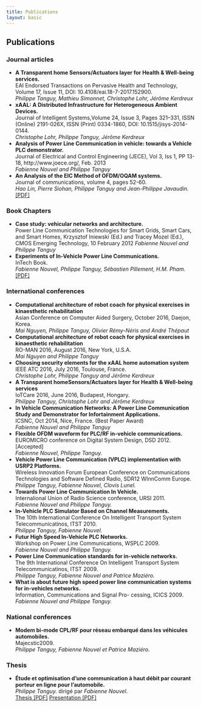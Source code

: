 ```yaml
---
title: Publications 
layout: basic
---
```


<h2>Publications</h2>
<h3>Journal articles</h3></h3>
<ul>
<li>
<strong>A Transparent home Sensors/Actuators layer for Health & Well-being services.</strong><br>
EAI Endorsed Transactions on Pervasive Health and Technology, Volume 17, Issue 11, DOI: 10.4108/eai.18-7-2017.152900.<br>
<em>Philippe Tanguy, Mathieu Simonnet, Christophe Lohr, Jérôme Kerdreux</em>
</li>
<li>
<strong>xAAL: A Distributed Infrastructure for Heterogeneous Ambient Devices.</strong><br>
Journal of Intelligent Systems,Volume 24, Issue 3, Pages 321–331, ISSN (Online) 2191-026X, ISSN (Print) 0334-1860, DOI: 10.1515/jisys-2014-0144.<br>
<em>Christophe Lohr, Philippe Tanguy, Jérôme Kerdreux</em>
</li>
<li><strong>Analysis of Power Line Communication in vehicle: towards a Vehicle PLC demonstrator.</strong><br>
Journal of Electrical and Control Engineering (JECE), Vol 3, Iss 1, PP 13-18, http://www.joece.org/, Feb. 2013<br>
<em>Fabienne Nouvel and Philippe Tanguy</em>
</li>
<li>
<strong>An Analysis of the EIC Method of OFDM/OQAM systems.</strong> <br>
Journal of communications, volume 4, pages 52-60.<br>
<em>Hao Lin, Pierre Siohan, Philippe Tanguy and Jean-Philippe Javaudin.</em> <br>
<a href="/files/publications/jcm_preprint.pdf">[PDF]</a>
</li>
</ul>

<h3>Book Chapters</h3>
<ul>
<li>
<strong>Case study: vehicular networks and architecture.</strong><br>
Power Line Communication Technologies for Smart Grids, Smart Cars, and Smart Homes, Krzysztof Iniewski (Ed.) and Tracey Mozel (Ed.), CMOS Emerging Technology, 10 February 2012
<em>Fabienne Nouvel and Philippe Tanguy</em>
</li>
<li> <strong>Experiments of In-Vehicle Power Line Communications.</strong><br>
InTech Book.<br>
<em>Fabienne Nouvel, Philippe Tanguy, Sébastien Pillement, H.M. Pham.</em><br>
<a href="/files/publications/Advances_in_Vehicular_Networking_Technologies_Chapter14.pdf">[PDF]</a>
</li>
</ul>

<h3>International conferences</h3>
<ul>
<li>
<strong>Computational architecture of robot coach for physical exercises in kinaesthetic rehabilitation</strong></br>
Asian Conference on Computer Aided Surgery, October 2016, Daejon, Korea.<br>
<em>Mai Nguyen, Philippe Tanguy, Olivier Rémy-Néris and André Thépaut</em>
</li>
<li>
<strong>Computational architecture of robot coach for physical exercises in kinaesthetic rehabilitation</strong></br>
RO-MAN 2016, August 2016, New York, U.S.A.<br>
<em>Mai Nguyen and Philippe Tanguy</em>
</li>
<li>
<strong>Choosing security elements for the xAAL home automation system</strong></br>
IEEE ATC 2016, July 2016, Toulouse, France.<br>
<em>Christophe Lohr, Philippe Tanguy and Jérôme Kerdreux</em>
</li>
<li>
<strong>A Transparent homeSensors/Actuators layer for Health & Well-being services</strong></br>
IoTCare 2016, June 2016, Budapest, Hongary.<br>
<em>Philippe Tanguy, Christophe Lohr and Jérôme Kerdreux</em>
</li>
<li>
<strong>In Vehicle Communication Networks: A Power Line Communication Study and Demonstrator for Infortainment Applications.</strong><br>
ICSNC, Oct 2014, Nice, France. (Best Paper Award)<br>
<em>Fabienne Nouvel and Philippe Tanguy</em>
</li>
<li>
<strong>Flexible OFDM waveform for PLC/RF in-vehicle communications.</strong><br>
EUROMICRO conference on Digital System Design, DSD 2012. [Accepted]<br>
<em>Fabienne Nouvel, Philippe Tanguy.</em> <br/>
</li>
<li>
<strong>Vehicle Power Line Communication (VPLC) implementation with USRP2 Platforms.</strong><br>
Wireless Innovation Forum European Conference on Communications Technologies and Software Defined Radio, SDR12 WInnComm Europe.<br>
<em>Philippe Tanguy, Fabienne Nouvel, Clovis Lunel.</em>
</li>
<li>
<strong>Towards Power Line Communication In Vehicle.</strong><br>
Internalional Union of Radio Science conference, URSI 2011.<br>
<em>Fabienne Nouvel and Philippe Tanguy.</em><br>
</li>
<li>
<strong>In-Vehicle PLC Simulator Based on Channel Measurements.</strong><br>
The 10th International Conference On Intelligent Transport System Telecommunicatinos, ITST 2010.<br>
<em>Philippe Tanguy, Fabienne Nouvel.</em>
</li>
<li>
<strong>Futur High Speed In-Vehicle PLC Networks.</strong><br>
Workshop on Power Line Communications, WSPLC 2009.<br>
<em>Fabienne Nouvel and Philippe Tanguy.</em>
</li>
<li>
<strong>Power Line Communication standards for in-vehicle networks.</strong><br>
The 9th International Conference On Intelligent Transport System Telecommunicatinos, ITST 2009.<br>
<em>Philippe Tanguy, Fabienne Nouvel and Patrice Maziéro.</em>
</li>
<li>
<strong>What is about future high speed power line communication systems for in-vehicles networks.</strong><br>
Information, Communications and Signal Pro- cessing, ICICS 2009.<br>
<em>Fabienne Nouvel and Philippe Tanguy.</em>
</li>
</ul>

<h3>National conferences</h3>
<ul>
<li> <strong>Modem bi-mode CPL/RF pour réseau embarqué dans les véhicules automobiles.</strong> <br>
Majecstic2009.<br/>
<em>Philippe Tanguy, Fabienne Nouvel et Patrice Maziéro.</em> <br>
</li>
</ul>

<h3>Thesis</h3>
<ul>
<li>
<strong>Étude et optimisation d’une communication à haut débit par courant porteur en ligne pour l’automobile.</strong><br>
<em>Philippe Tanguy.</em> dirigé par <em>Fabienne Nouvel</em>.<br>
<a href="/files/publications/Memoire_these_pTANGUY_versionFinale.pdf">Thesis [PDF]</a>
<a href="/files/presentations/SoutenanceThese_pTanguy_final.pdf">Presentation [PDF]</a>
</li>
</ul>

